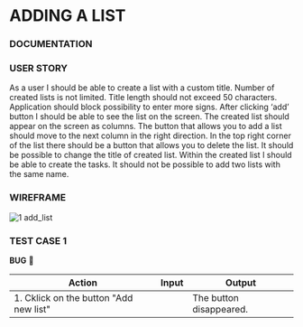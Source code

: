 # ADDING A LIST

### DOCUMENTATION

### USER STORY
As a user I should be able to create a list with a custom title. Number of created lists is not limited. Title length should not exceed 50 characters. 
Application should block possibility to enter more signs. After clicking ‘add’ button I should be able to see the list on the screen. 
The created list should appear on the screen as columns. The button that allows you to add a list should move to the next column in the right direction. 
In the top right corner of the list there should be a button that allows you to delete the list. It should be possible to change the title of created list. 
Within the created list I should be able to create the tasks. It should not be possible to add two lists with the same name.

### WIREFRAME
![1 add_list](https://user-images.githubusercontent.com/80547490/219871118-d9712005-c0a8-4fef-b602-845708cda222.png)

### TEST CASE 1 <br>
**BUG** :red_circle:

| Action                                    | Input                  | Output                                               |
|-------------------------------------------|------------------------|------------------------------------------------------|
|1. Cklick on the button "Add new list"     |                        | The button disappeared.                              |

